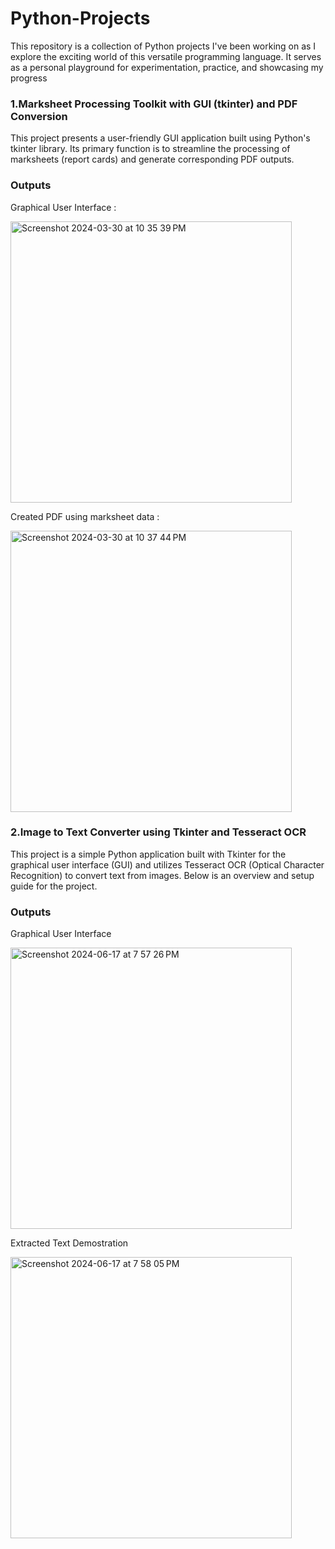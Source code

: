 # Python-Projects
This repository is a collection of Python projects I've been working on as I explore the exciting world of this versatile programming language. It serves as a personal playground for experimentation, practice, and showcasing my progress

### 1.Marksheet Processing Toolkit with GUI (tkinter) and PDF Conversion

This project presents a user-friendly GUI application built using Python's tkinter library. Its primary function is to streamline the processing of marksheets (report cards) and generate corresponding PDF outputs.

### Outputs
Graphical User Interface :



<img width="450" alt="Screenshot 2024-03-30 at 10 35 39 PM" src="https://github.com/aashishkhobragade/Python-Projects/assets/98031635/b7b8f4b5-0579-4351-9a3b-f95097bcf38a">

Created PDF using marksheet data :




<img width="450" alt="Screenshot 2024-03-30 at 10 37 44 PM" src="https://github.com/aashishkhobragade/Python-Projects/assets/98031635/81e1eadb-b21f-4ace-a4c5-d2b1f6969b02">


### 2.Image to Text Converter using Tkinter and Tesseract OCR
This project is a simple Python application built with Tkinter for the graphical user interface (GUI) and utilizes Tesseract OCR (Optical Character Recognition) to convert text from images. Below is an overview and setup guide for the project.

### Outputs

Graphical User Interface

<img width="450" alt="Screenshot 2024-06-17 at 7 57 26 PM" src="https://github.com/aashishkhobragade/Python-Projects/assets/98031635/dba4c166-c5e5-4f35-900a-75bddf79a8b0">

Extracted Text Demostration

<img width="450" alt="Screenshot 2024-06-17 at 7 58 05 PM" src="https://github.com/aashishkhobragade/Python-Projects/assets/98031635/58a31cd2-e98f-45fe-9d3d-7b695479ff89">


